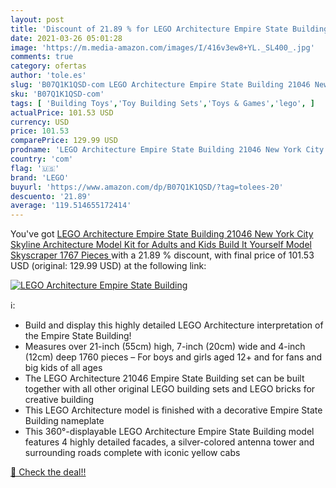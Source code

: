 ```yaml
---
layout: post
title: 'Discount of 21.89 % for LEGO Architecture Empire State Building '
date: 2021-03-26 05:01:28
image: 'https://m.media-amazon.com/images/I/416v3ew8+YL._SL400_.jpg'
comments: true
category: ofertas
author: 'tole.es'
slug: 'B07Q1K1QSD-com LEGO Architecture Empire State Building 21046 New York...'
sku: 'B07Q1K1QSD-com'
tags: [ 'Building Toys','Toy Building Sets','Toys & Games','lego', ]
actualPrice: 101.53 USD
currency: USD
price: 101.53
comparePrice: 129.99 USD
prodname: 'LEGO Architecture Empire State Building 21046 New York City Skyline Architecture Model Kit for Adults and Kids  Build It Yourself Model Skyscraper  1767 Pieces '
country: 'com'
flag: '🇺🇸'
brand: 'LEGO'
buyurl: 'https://www.amazon.com/dp/B07Q1K1QSD/?tag=tolees-20'
descuento: '21.89'
average: '119.514655172414'
---
```


You've got [LEGO Architecture Empire State Building 21046 New York City Skyline Architecture Model Kit for Adults and Kids  Build It Yourself Model Skyscraper  1767 Pieces ](https://www.amazon.com/dp/B07Q1K1QSD/?tag=tolees-20) with a  21.89 % discount, with final price of 101.53 USD (original: 129.99 USD) at the following link:

[![LEGO Architecture Empire State Building ](https://m.media-amazon.com/images/I/416v3ew8+YL._SL400_.jpg)](https://www.amazon.com/dp/B07Q1K1QSD/?tag=tolees-20)

ℹ️:

- Build and display this highly detailed LEGO Architecture interpretation of the Empire State Building!
- Measures over 21-inch (55cm) high, 7-inch (20cm) wide and 4-inch (12cm) deep 1760 pieces – For boys and girls aged 12+ and for fans and big kids of all ages
- The LEGO Architecture 21046 Empire State Building set can be built together with all other original LEGO building sets and LEGO bricks for creative building
- This LEGO Architecture model is finished with a decorative Empire State Building nameplate
- This 360°-displayable LEGO Architecture Empire State Building model features 4 highly detailed facades, a silver-colored antenna tower and surrounding roads complete with iconic yellow cabs

[🛒 Check the deal!!](https://www.amazon.com/dp/B07Q1K1QSD/?tag=tolees-20)
